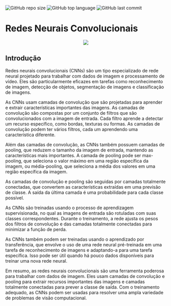 ![GitHub repo size](https://img.shields.io/github/repo-size/LucasHARosa/IA_regressao)
![GitHub top language](https://img.shields.io/github/languages/top/LucasHARosa/IA_regressao)
![GitHub last commit](https://img.shields.io/github/last-commit/LucasHARosa/IA_regressao)

# Redes Neurais Convolucionais

<p align="center">
    <img src="https://www.sakurai.dev.br/assets/images/posts/2017-12-20-cnn-mapreduce.png" >
</p>

## Introdução

Redes neurais convolucionais (CNNs) são um tipo especializado de rede neural projetado para trabalhar com dados de imagem e processamento de vídeo. Eles são particularmente eficazes em tarefas como reconhecimento de imagem, detecção de objetos, segmentação de imagens e classificação de imagens.

As CNNs usam camadas de convolução que são projetadas para aprender e extrair características importantes das imagens. As camadas de convolução são compostas por um conjunto de filtros que são convolucionados com a imagem de entrada. Cada filtro aprende a detectar um recurso específico, como bordas, texturas ou formas. As camadas de convolução podem ter vários filtros, cada um aprendendo uma característica diferente.

Além das camadas de convolução, as CNNs também possuem camadas de pooling, que reduzem o tamanho da imagem de entrada, mantendo as características mais importantes. A camada de pooling pode ser max-pooling, que seleciona o valor máximo em uma região específica da imagem, ou média-pooling, que seleciona a média dos valores em uma região específica da imagem.

As camadas de convolução e pooling são seguidas por camadas totalmente conectadas, que convertem as características extraídas em uma previsão de classe. A saída da última camada é uma probabilidade para cada classe possível.

As CNNs são treinadas usando o processo de aprendizagem supervisionada, no qual as imagens de entrada são rotuladas com suas classes correspondentes. Durante o treinamento, a rede ajusta os pesos dos filtros de convolução e das camadas totalmente conectadas para minimizar a função de perda.

As CNNs também podem ser treinadas usando o aprendizado por transferência, que envolve o uso de uma rede neural pré-treinada em uma tarefa de reconhecimento de imagens e adaptando-a para uma tarefa específica. Isso pode ser útil quando há pouco dados disponíveis para treinar uma nova rede neural.

Em resumo, as redes neurais convolucionais são uma ferramenta poderosa para trabalhar com dados de imagem. Eles usam camadas de convolução e pooling para extrair recursos importantes das imagens e camadas totalmente conectadas para prever a classe de saída. Com o treinamento adequado, as CNNs podem ser usadas para resolver uma ampla variedade de problemas de visão computacional.
